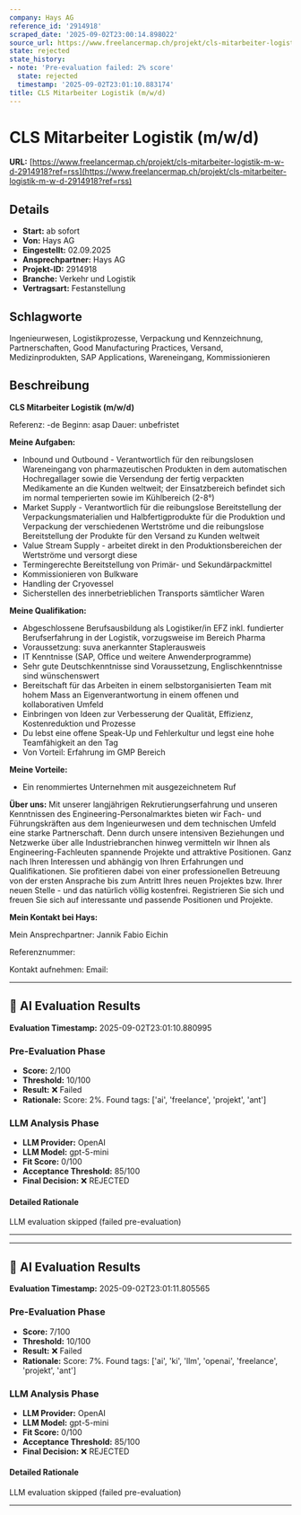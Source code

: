 ```yaml
---
company: Hays AG
reference_id: '2914918'
scraped_date: '2025-09-02T23:00:14.898022'
source_url: https://www.freelancermap.ch/projekt/cls-mitarbeiter-logistik-m-w-d-2914918?ref=rss
state: rejected
state_history:
- note: 'Pre-evaluation failed: 2% score'
  state: rejected
  timestamp: '2025-09-02T23:01:10.883174'
title: CLS Mitarbeiter Logistik (m/w/d)
---
```



# CLS Mitarbeiter Logistik (m/w/d)
**URL:** [https://www.freelancermap.ch/projekt/cls-mitarbeiter-logistik-m-w-d-2914918?ref=rss](https://www.freelancermap.ch/projekt/cls-mitarbeiter-logistik-m-w-d-2914918?ref=rss)
## Details
- **Start:** ab sofort
- **Von:** Hays AG
- **Eingestellt:** 02.09.2025
- **Ansprechpartner:** Hays AG
- **Projekt-ID:** 2914918
- **Branche:** Verkehr und Logistik
- **Vertragsart:** Festanstellung

## Schlagworte
Ingenieurwesen, Logistikprozesse, Verpackung und Kennzeichnung, Partnerschaften, Good Manufacturing Practices, Versand, Medizinprodukten, SAP Applications, Wareneingang, Kommissionieren

## Beschreibung
**CLS Mitarbeiter Logistik (m/w/d)**

Referenz: -de
Beginn: asap
Dauer: unbefristet

**Meine Aufgaben:**

- Inbound und Outbound - Verantwortlich für den reibungslosen Wareneingang von pharmazeutischen Produkten in dem automatischen Hochregallager sowie die Versendung der fertig verpackten Medikamente an die Kunden weltweit; der Einsatzbereich befindet sich im normal temperierten sowie im Kühlbereich (2-8°)
- Market Supply - Verantwortlich für die reibungslose Bereitstellung der Verpackungsmaterialien und Halbfertigprodukte für die Produktion und Verpackung der verschiedenen Wertströme und die reibungslose Bereitstellung der Produkte für den Versand zu Kunden weltweit
- Value Stream Supply - arbeitet direkt in den Produktionsbereichen der Wertströme und versorgt diese
- Termingerechte Bereitstellung von Primär- und Sekundärpackmittel
- Kommissionieren von Bulkware
- Handling der Cryovessel
- Sicherstellen des innerbetrieblichen Transports sämtlicher Waren

**Meine Qualifikation:**

- Abgeschlossene Berufsausbildung als Logistiker/in EFZ inkl. fundierter Berufserfahrung in der Logistik, vorzugsweise im Bereich Pharma
- Voraussetzung: suva anerkannter Staplerausweis
- IT Kenntnisse (SAP, Office und weitere Anwenderprogramme)
- Sehr gute Deutschkenntnisse sind Voraussetzung, Englischkenntnisse sind wünschenswert
- Bereitschaft für das Arbeiten in einem selbstorganisierten Team mit hohem Mass an Eigenverantwortung in einem offenen und kollaborativen Umfeld
- Einbringen von Ideen zur Verbesserung der Qualität, Effizienz, Kostenreduktion und Prozesse
- Du lebst eine offene Speak-Up und Fehlerkultur und legst eine hohe Teamfähigkeit an den Tag
- Von Vorteil: Erfahrung im GMP Bereich

**Meine Vorteile:**

- Ein renommiertes Unternehmen mit ausgezeichnetem Ruf

**Über uns:**
Mit unserer langjährigen Rekrutierungserfahrung und unseren Kenntnissen des Engineering-Personalmarktes bieten wir Fach- und Führungskräften aus dem Ingenieurwesen und dem technischen Umfeld eine starke Partnerschaft. Denn durch unsere intensiven Beziehungen und Netzwerke über alle Industriebranchen hinweg vermitteln wir Ihnen als Engineering-Fachleuten spannende Projekte und attraktive Positionen. Ganz nach Ihren Interessen und abhängig von Ihren Erfahrungen und Qualifikationen.
Sie profitieren dabei von einer professionellen Betreuung von der ersten Ansprache bis zum Antritt Ihres neuen Projektes bzw. Ihrer neuen Stelle - und das natürlich völlig kostenfrei.
Registrieren Sie sich und freuen Sie sich auf interessante und passende Positionen und Projekte.

**Mein Kontakt bei Hays:**

Mein Ansprechpartner:
Jannik Fabio Eichin

Referenznummer:

Kontakt aufnehmen:
Email:

---

## 🤖 AI Evaluation Results

**Evaluation Timestamp:** 2025-09-02T23:01:10.880995

### Pre-Evaluation Phase
- **Score:** 2/100
- **Threshold:** 10/100
- **Result:** ❌ Failed
- **Rationale:** Score: 2%. Found tags: ['ai', 'freelance', 'projekt', 'ant']

### LLM Analysis Phase
- **LLM Provider:** OpenAI
- **LLM Model:** gpt-5-mini
- **Fit Score:** 0/100
- **Acceptance Threshold:** 85/100
- **Final Decision:** ❌ REJECTED

#### Detailed Rationale
LLM evaluation skipped (failed pre-evaluation)

---


---

## 🤖 AI Evaluation Results

**Evaluation Timestamp:** 2025-09-02T23:01:11.805565

### Pre-Evaluation Phase
- **Score:** 7/100
- **Threshold:** 10/100
- **Result:** ❌ Failed
- **Rationale:** Score: 7%. Found tags: ['ai', 'ki', 'llm', 'openai', 'freelance', 'projekt', 'ant']

### LLM Analysis Phase
- **LLM Provider:** OpenAI
- **LLM Model:** gpt-5-mini
- **Fit Score:** 0/100
- **Acceptance Threshold:** 85/100
- **Final Decision:** ❌ REJECTED

#### Detailed Rationale
LLM evaluation skipped (failed pre-evaluation)

---
